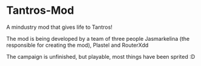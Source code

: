 # Tantros-Mod

A mindustry mod that gives life to Tantros!

The mod is being developed by a team of three people Jasmarkelina (the responsible for creating the mod), Plastel and RouterXdd

The campaign is unfinished, but playable, most things have been sprited :D


